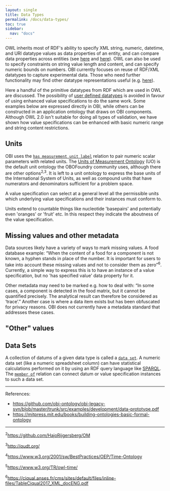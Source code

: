 ```yaml
---
layout: single
title: Data Types
permalink: /docs/data-types/
toc: true
sidebar:
  nav: "docs"
---
```


[//]: # (Please put comments like this one into the text to communicate with other OBI-ers)

[//]: # (OWL-driven reasoning and SPARQL querying can be applied to data represented in a graph to compare sets of specimen qualities or phenotypes like weight, length, life stage, handedness, and other dimensions.) 

OWL inherits most of RDF's ability to specify XML string, numeric, datetime, and URI datatype values as data properties of an entity, and can compare data properties across entities (see [here](https://www.w3.org/TR/xmlschema-2/) and [here](https://www.w3.org/TR/swbp-xsch-datatypes)).  OWL can also be used to specify constraints on string value length and content, and can specify numeric bounds on numbers.  OBI currently focuses on reuse of RDF/XML datatypes to capture experimental data.  Those who need further functionality may find other datatype representations useful (e.g. [here](https://www.sciencedirect.com/science/article/pii/S0020025515005800)). 

Here a handful of the primitive datatypes from RDF which are used in OWL are discussed. The possibility of [user defined datatypes](https://www.w3.org/TR/swbp-xsch-datatypes/#sec-userDefined) is avoided in favour of using enhanced value specifications to do the same work.  Some examples below are expressed directly in OBI, while others can be constructed in an application ontology that draws on OBI components.  Although OWL 2.0 isn't suitable for doing all types of validation, we have shown how value specifications can be enhanced with basic numeric range and string content restrictions.


## Units
OBI uses the [`has measurement unit label`](http://purl.obolibrary.org/obo/IAO_0000039) relation to pair numeric scalar parameters with related units.  The [Units of Measurement Ontology](https://github.com/bio-ontology-research-group/unit-ontology) (UO) is the default unit ontology the OBOFoundry community uses, although there are other options<sup>2,3</sup>. It is left to a unit ontology to express the base units of the International System of Units, as well as compound units that have numerators and denominators sufficient for a problem space.

A value specification can select at a general level all the permissible units which underlying value specifications and their instances must conform to.

Units extend to countable things like nucleotide 'basepairs' and potentially even 'oranges' or 'fruit' etc. In this respect they indicate the aboutness of the value specification.

## Missing values and other metadata

Data sources likely have a variety of ways to mark missing values. A food database example: “When the content of a food for a component is not known, a hyphen stands in place of the number. It is important for users to take into account these missing values and not to consider them as zero”<sup>6</sup>.  Currently, a simple way to express this is to have an instance of a value specification, but no 'has specified value' data property for it.

Other metadata may need to be marked e.g. how to deal with: “In some cases, a component is detected in the food matrix, but it cannot be quantified precisely. The analytical result can therefore be considered as ‘trace’.” Another case is where a data item exists but has been obfuscated for privacy reasons.  OBI does not currently have a metadata standard that addresses these cases.

## "Other" values

## Data Sets

A collection of datums of a given data type is called a [`data set`](http://purl.obolibrary.org/obo/IAO_0000100). A numeric data set (like a numeric spreadsheet column) can have statistical calculations performed on it by using an RDF query language like [SPARQL](https://en.wikipedia.org/wiki/SPARQL).  The [`member of`](http://purl.obolibrary.org/obo/RO_0002350) relation can connect datum or value specification instances to such a data set.

***
References: 

* https://github.com/obi-ontology/obi-legacy-svn/blob/master/trunk/src/examples/development/data-prototype.pdf
* https://mitpress.mit.edu/books/building-ontologies-basic-formal-ontology

***

<sup>2</sup>https://github.com/HajoRijgersberg/OM

<sup>3</sup>http://qudt.org/

<sup>4</sup>https://www.w3.org/2001/sw/BestPractices/OEP/Time-Ontology

<sup>5</sup>https://www.w3.org/TR/owl-time/

<sup>6</sup>https://ciqual.anses.fr/cms/sites/default/files/inline-files/TableCiqual2017_XML_docENG.pdf